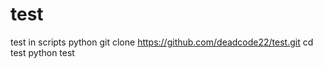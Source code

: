 # test
test in scripts python 
git clone https://github.com/deadcode22/test.git
cd test
python test
